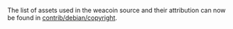 The list of assets used in the weacoin source and their attribution can now be found in [contrib/debian/copyright](../contrib/debian/copyright).
